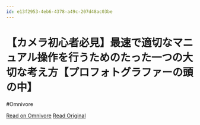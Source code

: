 ```yaml
---
id: e13f2953-4eb6-4378-a49c-207d48ac03be
---
```


# 【カメラ初心者必見】最速で適切なマニュアル操作を行うためのたった一つの大切な考え方【プロフォトグラファーの頭の中】
#Omnivore

[Read on Omnivore](https://omnivore.app/me/https-youtu-be-bm-4-px-uu-ux-my-si-o-7-ea-c-5-a-7-bq-5-zu-hn-190764d67e8)
[Read Original](https://youtu.be/Bm4PxUUUxMY?si=o7EA-c5A7BQ5ZUHn)


